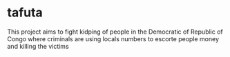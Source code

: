 # tafuta
This project aims to fight kidping of people in the Democratic of Republic of Congo where criminals are using locals numbers to escorte people money and killing the victims
